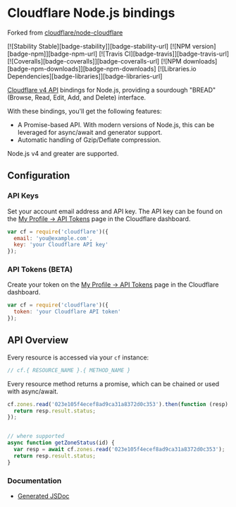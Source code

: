 # Cloudflare Node.js bindings
Forked from [cloudflare/node-cloudflare](https://github.com/cloudflare/node-cloudflare)

[![Stability Stable][badge-stability]][badge-stability-url]
[![NPM version][badge-npm]][badge-npm-url]
[![Travis CI][badge-travis]][badge-travis-url]
[![Coveralls][badge-coveralls]][badge-coveralls-url]
[![NPM downloads][badge-npm-downloads]][badge-npm-downloads]
[![Libraries.io Dependencies][badge-libraries]][badge-libraries-url]

[Cloudflare v4 API][cf-api] bindings for Node.js, providing a sourdough
"BREAD" (Browse, Read, Edit, Add, and Delete) interface.

[cf-api]: https://api.cloudflare.com/

With these bindings, you'll get the following features:

* A Promise-based API. With modern versions of Node.js, this can be
  leveraged for async/await and generator support.
* Automatic handling of Gzip/Deflate compression.

Node.js v4 and greater are supported.

## Configuration

### API Keys

Set your account email address and API key.  The API key can be found on
the [My Profile -> API Tokens][api-tokens] page in the Cloudflare dashboard.

[api-tokens]: https://dash.cloudflare.com/profile/api-tokens

```javascript
var cf = require('cloudflare')({
  email: 'you@example.com',
  key: 'your Cloudflare API key'
});
```

### API Tokens (BETA)

Create your token on the [My Profile -> API Tokens][api-tokens] page in the Cloudflare dashboard.

[api-tokens]: https://dash.cloudflare.com/profile/api-tokens

```javascript
var cf = require('cloudflare')({
  token: 'your Cloudflare API token'
});
```

## API Overview

Every resource is accessed via your `cf` instance:

```javascript
// cf.{ RESOURCE_NAME }.{ METHOD_NAME }
```

Every resource method returns a promise, which can be chained or used
with async/await.

```javascript
cf.zones.read('023e105f4ecef8ad9ca31a8372d0c353').then(function (resp) {
  return resp.result.status;
});


// where supported
async function getZoneStatus(id) {
  var resp = await cf.zones.read('023e105f4ecef8ad9ca31a8372d0c353');
  return resp.result.status;
}
```

### Documentation

* [Generated JSDoc](https://cloudflare.github.io/node-cloudflare)
